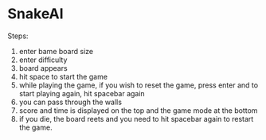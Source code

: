 # SnakeAI

Steps:
1. enter bame board size
2. enter difficulty
3. board appears
4. hit space to start the game
5. while playing the game, if you wish to reset the game, press enter and to start playing again, hit spacebar again
6. you can pass through the walls
7. score and time is displayed on the top and the game mode at the bottom
8. if you die, the board reets and you need to hit spacebar again to restart the game.
